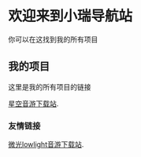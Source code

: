 # 欢迎来到小瑞导航站

你可以在这找到我的所有项目

## 我的项目

这里是我的所有项目的链接

[星空音游下载站](https://henryxiaorui.github.io/star-download/).

### 友情链接

[微光lowlight音游下载站](616.sb).
